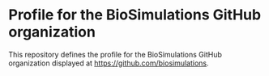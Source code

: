# Profile for the BioSimulations GitHub organization

This repository defines the profile for the BioSimulations GitHub organization displayed at https://github.com/biosimulations.
